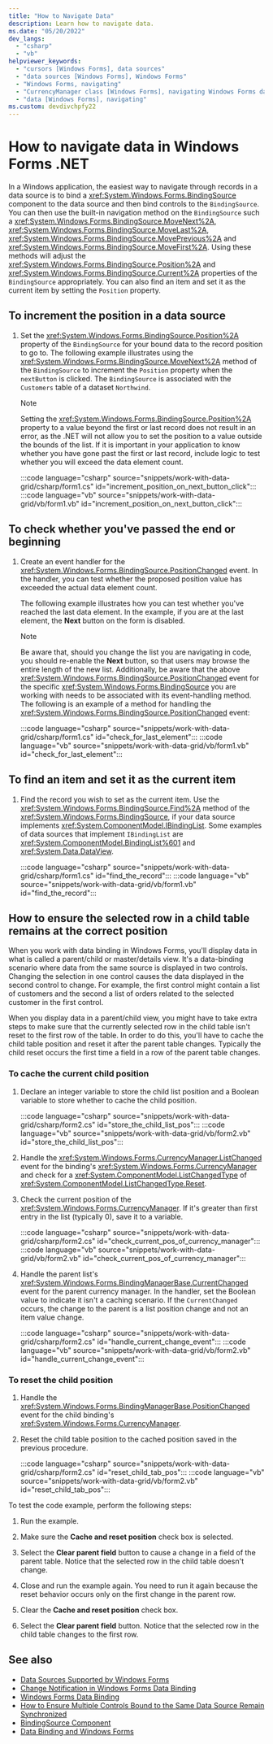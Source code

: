 ```yaml
---
title: "How to Navigate Data"
description: Learn how to navigate data.
ms.date: "05/20/2022"
dev_langs:
  - "csharp"
  - "vb"
helpviewer_keywords: 
  - "cursors [Windows Forms], data sources"
  - "data sources [Windows Forms], Windows Forms"
  - "Windows Forms, navigating"
  - "CurrencyManager class [Windows Forms], navigating Windows Forms data"
  - "data [Windows Forms], navigating"
ms.custom: devdivchpfy22
---
```


# How to navigate data in Windows Forms .NET

In a Windows application, the easiest way to navigate through records in a data source is to bind a <xref:System.Windows.Forms.BindingSource> component to the data source and then bind controls to the `BindingSource`. You can then use the built-in navigation method on the `BindingSource` such a <xref:System.Windows.Forms.BindingSource.MoveNext%2A>, <xref:System.Windows.Forms.BindingSource.MoveLast%2A>, <xref:System.Windows.Forms.BindingSource.MovePrevious%2A> and <xref:System.Windows.Forms.BindingSource.MoveFirst%2A>. Using these methods will adjust the <xref:System.Windows.Forms.BindingSource.Position%2A> and <xref:System.Windows.Forms.BindingSource.Current%2A> properties of the `BindingSource` appropriately. You can also find an item and set it as the current item by setting the `Position` property.

## To increment the position in a data source

01. Set the <xref:System.Windows.Forms.BindingSource.Position%2A> property of the `BindingSource` for your bound data to the record position to go to. The following example illustrates using the <xref:System.Windows.Forms.BindingSource.MoveNext%2A> method of the `BindingSource` to increment the `Position` property when the `nextButton` is clicked. The `BindingSource` is associated with the `Customers` table of a dataset `Northwind`.

    > [!NOTE]
    > Setting the <xref:System.Windows.Forms.BindingSource.Position%2A> property to a value beyond the first or last record does not result in an error, as the .NET will not allow you to set the position to a value outside the bounds of the list. If it is important in your application to know whether you have gone past the first or last record, include logic to test whether you will exceed the data element count.

     :::code language="csharp" source="snippets/work-with-data-grid/csharp/form1.cs" id="increment_position_on_next_button_click":::
     :::code language="vb" source="snippets/work-with-data-grid/vb/form1.vb" id="increment_position_on_next_button_click":::

## To check whether you've passed the end or beginning

01. Create an event handler for the <xref:System.Windows.Forms.BindingSource.PositionChanged> event. In the handler, you can test whether the proposed position value has exceeded the actual data element count.

     The following example illustrates how you can test whether you've reached the last data element. In the example, if you are at the last element, the **Next** button on the form is disabled.

    > [!NOTE]
    > Be aware that, should you change the list you are navigating in code, you should re-enable the **Next** button, so that users may browse the entire length of the new list. Additionally, be aware that the above <xref:System.Windows.Forms.BindingSource.PositionChanged> event for the specific <xref:System.Windows.Forms.BindingSource> you are working with needs to be associated with its event-handling method. The following is an example of a method for handling the <xref:System.Windows.Forms.BindingSource.PositionChanged> event:

     :::code language="csharp" source="snippets/work-with-data-grid/csharp/form1.cs" id="check_for_last_element":::
     :::code language="vb" source="snippets/work-with-data-grid/vb/form1.vb" id="check_for_last_element":::

## To find an item and set it as the current item

01. Find the record you wish to set as the current item. Use the <xref:System.Windows.Forms.BindingSource.Find%2A> method of the <xref:System.Windows.Forms.BindingSource>, if your data source implements <xref:System.ComponentModel.IBindingList>. Some examples of data sources that implement `IBindingList` are <xref:System.ComponentModel.BindingList%601> and <xref:System.Data.DataView>.

     :::code language="csharp" source="snippets/work-with-data-grid/csharp/form1.cs" id="find_the_record":::
     :::code language="vb" source="snippets/work-with-data-grid/vb/form1.vb" id="find_the_record":::

## How to ensure the selected row in a child table remains at the correct position

When you work with data binding in Windows Forms, you'll display data in what is called a parent/child or master/details view. It's a data-binding scenario where data from the same source is displayed in two controls. Changing the selection in one control causes the data displayed in the second control to change. For example, the first control might contain a list of customers and the second a list of orders related to the selected customer in the first control.

When you display data in a parent/child view, you might have to take extra steps to make sure that the currently selected row in the child table isn't reset to the first row of the table. In order to do this, you'll have to cache the child table position and reset it after the parent table changes. Typically the child reset occurs the first time a field in a row of the parent table changes.

### To cache the current child position

01. Declare an integer variable to store the child list position and a Boolean variable to store whether to cache the child position.

     :::code language="csharp" source="snippets/work-with-data-grid/csharp/form2.cs" id="store_the_child_list_pos":::
     :::code language="vb" source="snippets/work-with-data-grid/vb/form2.vb" id="store_the_child_list_pos":::

01. Handle the <xref:System.Windows.Forms.CurrencyManager.ListChanged> event for the binding's <xref:System.Windows.Forms.CurrencyManager> and check for a <xref:System.ComponentModel.ListChangedType> of <xref:System.ComponentModel.ListChangedType.Reset>.

01. Check the current position of the <xref:System.Windows.Forms.CurrencyManager>. If it's greater than first entry in the list (typically 0), save it to a variable.

     :::code language="csharp" source="snippets/work-with-data-grid/csharp/form2.cs" id="check_current_pos_of_currency_manager":::
     :::code language="vb" source="snippets/work-with-data-grid/vb/form2.vb" id="check_current_pos_of_currency_manager":::

01. Handle the parent list's <xref:System.Windows.Forms.BindingManagerBase.CurrentChanged> event for the parent currency manager. In the handler, set the Boolean value to indicate it isn't a caching scenario. If the `CurrentChanged` occurs, the change to the parent is a list position change and not an item value change.

     :::code language="csharp" source="snippets/work-with-data-grid/csharp/form2.cs" id="handle_current_change_event":::
     :::code language="vb" source="snippets/work-with-data-grid/vb/form2.vb" id="handle_current_change_event":::

### To reset the child position

01. Handle the <xref:System.Windows.Forms.BindingManagerBase.PositionChanged> event for the child binding's <xref:System.Windows.Forms.CurrencyManager>.

01. Reset the child table position to the cached position saved in the previous procedure.

     :::code language="csharp" source="snippets/work-with-data-grid/csharp/form2.cs" id="reset_child_tab_pos":::
     :::code language="vb" source="snippets/work-with-data-grid/vb/form2.vb" id="reset_child_tab_pos":::

To test the code example, perform the following steps:

01. Run the example.

01. Make sure the **Cache and reset position** check box is selected.

01. Select the **Clear parent field** button to cause a change in a field of the parent table. Notice that the selected row in the child table doesn't change.

01. Close and run the example again. You need to run it again because the reset behavior occurs only on the first change in the parent row.

01. Clear the **Cache and reset position** check box.

01. Select the **Clear parent field** button. Notice that the selected row in the child table changes to the first row.

## See also

- [Data Sources Supported by Windows Forms](/dotnet/desktop/winforms/data-sources-supported-by-windows-forms?view=netframeworkdesktop-4.8&preserve-view=true)
- [Change Notification in Windows Forms Data Binding](/dotnet/desktop/winforms/change-notification-in-windows-forms-data-binding?view=netframeworkdesktop-4.8&preserve-view=true)
- [Windows Forms Data Binding](/dotnet/desktop/winforms/windows-forms-data-binding?view=netframeworkdesktop-4.8&preserve-view=true)
- [How to Ensure Multiple Controls Bound to the Same Data Source Remain Synchronized](/dotnet/desktop/winforms/multiple-controls-bound-to-data-source-synchronized?view=netframeworkdesktop-4.8&preserve-view=true)
- [BindingSource Component](/dotnet/desktop/winforms//controls/bindingsource-component?view=netframeworkdesktop-4.8&preserve-view=true)
- [Data Binding and Windows Forms](/dotnet/desktop/winforms/data-binding-and-windows-forms?view=netframeworkdesktop-4.8&preserve-view=true)
